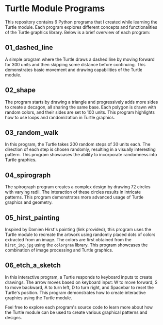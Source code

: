 # Turtle Module Programs

This repository contains 6 Python programs that I created while learning the Turtle module. Each program explores different concepts and functionalities of the Turtle graphics library. Below is a brief overview of each program:

## 01_dashed_line
A simple program where the Turtle draws a dashed line by moving forward for 300 units and then skipping some distance before continuing. This demonstrates basic movement and drawing capabilities of the Turtle module.

## 02_shape
The program starts by drawing a triangle and progressively adds more sides to create a decagon, all sharing the same base. Each polygon is drawn with random colors, and their sides are set to 100 units. This program highlights how to use loops and randomization in Turtle graphics.

## 03_random_walk
In this program, the Turtle takes 200 random steps of 30 units each. The direction of each step is chosen randomly, resulting in a visually interesting pattern. This program showcases the ability to incorporate randomness into Turtle graphics.

## 04_spirograph
The spirograph program creates a complex design by drawing 72 circles with varying radii. The interaction of these circles results in intricate patterns. This program demonstrates more advanced usage of Turtle graphics and geometry.

## 05_hirst_painting
Inspired by Damien Hirst's painting (link provided), this program uses the Turtle module to recreate the artwork using randomly placed dots of colors extracted from an image. The colors are first obtained from the `hirst_img.jpg` using the `colorgram` library. This program showcases the combination of image processing and Turtle graphics.

## 06_etch_a_sketch
In this interactive program, a Turtle responds to keyboard inputs to create drawings. The arrow moves based on keyboard input: W to move forward, S to move backward, A to turn left, D to turn right, and Spacebar to reset the Turtle's position. This program demonstrates how to create interactive graphics using the Turtle module.

Feel free to explore each program's source code to learn more about how the Turtle module can be used to create various graphical patterns and designs.

